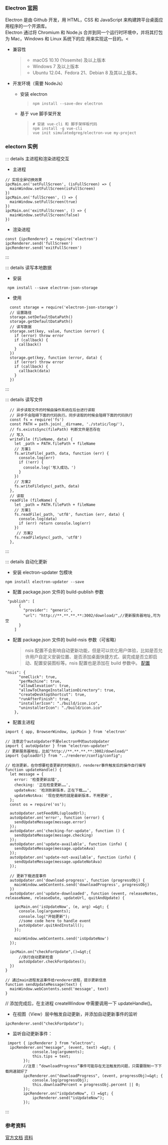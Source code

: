### Electron [官网](https://electronjs.org/ 'electron官网')<br/>

Electron 是由 Github 开发，用 HTML，CSS 和 JavaScript 来构建跨平台桌面应用程序的一个开源库。<br/>
Electron 通过将 Chromium 和 Node.js 合并到同一个运行时环境中，并将其打包为 Mac，Windows 和 Linux 系统下的应
用来实现这一目的。<

- 兼容性

  > - macOS 10.10 (Yosemite) 及以上版本
  > - Windows 7 及以上版本
  > - Ubuntu 12.04、Fedora 21、Debian 8 及其以上版本。

- 开发环境（需要 NodeJs）

  - 安装 electron

    > ```
    > npm install --save-dev electron
    > ```

  - 基于 vue 脚手架开发

    > ```
    > # 安装 vue-cli 和 脚手架样板代码
    > npm install -g vue-cli
    > vue init simulatedgreg/electron-vue my-project
    > ```

### electorn 实例

::: details 主进程和渲染进程交互

- 主进程

```
// 实现全屏切换效果
ipcMain.on('setFullScreen', (isFullScreen) => {
  mainWindow.setFullScreen(isFullScreen)
})
ipcMain.on('fullScreen', () => {
  mainWindow.setFullScreen(true)
})
ipcMain.on('exitFullScreen', () => {
  mainWindow.setFullScreen(false)
})
```

- 渲染进程

```
const {ipcRenderer} = require('electron')
ipcRenderer.send('fullScreen')
ipcRenderer.send('exitFullScreen')
```

:::

::: details 读写本地数据

- 安装

```
 npm install --save electron-json-storage
```

- 使用

```
  const storage = require('electron-json-storage')
  // 设置路径
  storage.setDefaultDataPath()
  storage.getDefaultDataPath()
  // 读写数据
  storage.set(key, value, function (error) {
    if (error) throw error
    if (callback) {
      callback()
    }
  })
  storage.get(key, function (error, data) {
    if (error) throw error
    if (callback) {
      callback(data)
    }
  })
```

:::

::: details 读写文件

```
  // 异步读取文件的时候由操作系统在后台进行读取
  // 异步不会阻碍下面的代码执行。同步读取的时候会阻碍下面的代码执行
  const fs = require('fs')
  const PATH = path.join(__dirname, './static/log/'),
  // fs.existsSync(filePath) 判断文件是否存在
  // 写入
  writeFile (fileName, data) {
    let _path = PATH.filePath + fileName
    // 方案1
    fs.writeFile(_path, data, function (err) {
      console.log(err)
      if (!err) {
        console.log('写入成功。')
      }
    })
    // 方案2
    fs.writeFileSync(_path, data)
  },
  // 读取
  readFile (fileName) {
    let _path = PATH.filePath + fileName
    // 方案1
    fs.readFile(_path, 'utf8', function (err, data) {
      console.log(data)
      if (err) return console.log(err)
    })
     // 方案2
    fs.readFileSync(_path, 'utf8')
  },
```

:::

::: details 自动化更新

- 安装 electron-updater 包模块

```
npm install electron-updater --save
```

- 配置 package.json 文件的 build-publish 参数

```
 "publish": [
      {
        "provider": "generic",
        "url": "http://**.**.**.**:3002/download/",//更新服务器地址,可为空
      }
    ]
```

- 配置 package.json 文件的 build-nsis 参数（可省略）
  > nsis 配置不会影响自动更新功能，但是可以优化用户体验，比如是否允许用户自定义安装位置、是否添加桌面快捷方式、装完成是否立即启动、配置安装图标等。nsis 配置也是添加在 build 参数中。
  > [配置](https://www.electron.build/configuration/nsis, 'nsis官网')

```
"nsis": {
      "oneClick": true,
      "perMachine": true,
      "allowElevation": true,
      "allowToChangeInstallationDirectory": true,
      "createDesktopShortcut": true,
      "runAfterFinish": true,
      "installerIcon": "./build/icon.ico",
      "uninstallerIcon": "./build/icon.ico"
    },
```

- 配置主进程

```
import { app, BrowserWindow, ipcMain } from 'electron'

// 注意这个autoUpdater不是electron中的autoUpdater
import { autoUpdater } from "electron-updater"
// 更新服务器地址，比如"http://**.**.**.**:3002/download/"
import {uploadUrl} from "../renderer/config/config";

// 检测更新，在你想要检查更新的时候执行，renderer事件触发后的操作自行编写
function updateHandle() {
  let message = {
    error: '检查更新出错',
    checking: '正在检查更新……',
    updateAva: '检测到新版本，正在下载……',
    updateNotAva: '现在使用的就是最新版本，不用更新',
  };
  const os = require('os');

  autoUpdater.setFeedURL(uploadUrl);
  autoUpdater.on('error', function (error) {
    sendUpdateMessage(message.error)
  });
  autoUpdater.on('checking-for-update', function () {
    sendUpdateMessage(message.checking)
  });
  autoUpdater.on('update-available', function (info) {
    sendUpdateMessage(message.updateAva)
  });
  autoUpdater.on('update-not-available', function (info) {
    sendUpdateMessage(message.updateNotAva)
  });

  // 更新下载进度事件
  autoUpdater.on('download-progress', function (progressObj) {
    mainWindow.webContents.send('downloadProgress', progressObj)
  })
  autoUpdater.on('update-downloaded', function (event, releaseNotes, releaseName, releaseDate, updateUrl, quitAndUpdate) {

    ipcMain.on('isUpdateNow', (e, arg) =&gt; {
      console.log(arguments);
      console.log("开始更新");
      //some code here to handle event
      autoUpdater.quitAndInstall();
    });

    mainWindow.webContents.send('isUpdateNow')
  });

  ipcMain.on("checkForUpdate",()=&gt;{
      //执行自动更新检查
      autoUpdater.checkForUpdates();
  })
}

// 通过main进程发送事件给renderer进程，提示更新信息
function sendUpdateMessage(text) {
  mainWindow.webContents.send('message', text)
}
```

// 添加完成后，在主进程 createWindow 中需要调用一下 updateHandle()。

- 在视图（View）层中触发自动更新，并添加自动更新事件的监听

```
ipcRenderer.send("checkForUpdate");
```

- 监听自动更新事件：

```
 import { ipcRenderer } from "electron";
  ipcRenderer.on("message", (event, text) =&gt; {
            console.log(arguments);
            this.tips = text;
        });
        //注意：“downloadProgress”事件可能存在无法触发的问题，只需要限制一下下载网速就好了
        ipcRenderer.on("downloadProgress", (event, progressObj)=&gt; {
            console.log(progressObj);
            this.downloadPercent = progressObj.percent || 0;
        });
        ipcRenderer.on("isUpdateNow", () =&gt; {
            ipcRenderer.send("isUpdateNow");
        });
```

:::

### 参考资料

[官方文档](https://electronjs.org/docs, '官方文档')
[资料](https://simulatedgreg.gitbooks.io/electron-vue/content/cn/savingreading-local-files.html, '资料')
